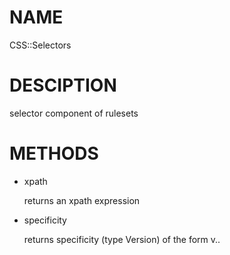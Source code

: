 NAME
====

CSS::Selectors

DESCIPTION
==========

selector component of rulesets

METHODS
=======

  * xpath

    returns an xpath expression

  * specificity

    returns specificity (type Version) of the form v<id>.<class>.<type>

